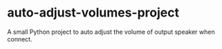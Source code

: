 # auto-adjust-volumes-project
A small Python project to auto adjust the volume of output speaker when connect.
